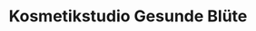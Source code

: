 ---
title: "Kosmetikstudio Gesunde Blüte"
url: /paderborn/kosmetikstudio-gesunde-bluete/
shop: Kosmetik
---